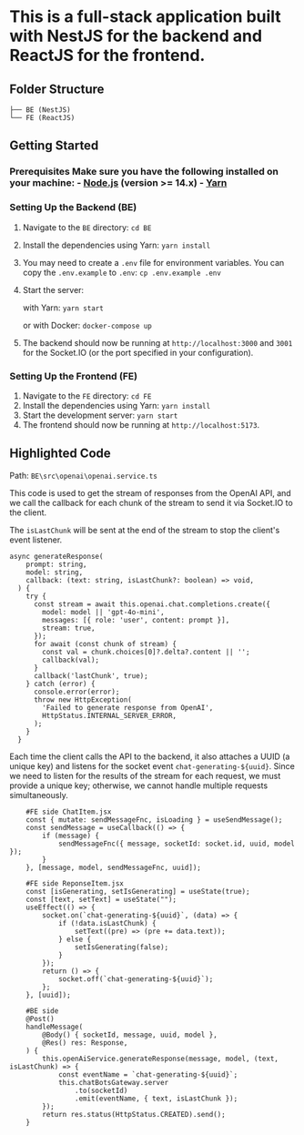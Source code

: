 # This is a full-stack application built with NestJS for the backend and ReactJS for the frontend. 
## Folder Structure
``` . 
├── BE (NestJS) 
└── FE (ReactJS) 
```
## Getting Started 
### Prerequisites Make sure you have the following installed on your machine: - [Node.js](https://nodejs.org/) (version >= 14.x) - [Yarn](https://yarnpkg.com/getting-started/install) 
### Setting Up the Backend (BE) 
1. Navigate to the `BE` directory: ```cd BE ```
2. Install the dependencies using Yarn: ```yarn install ``` 
3. You may need to create a `.env` file for environment variables. You can copy the `.env.example` to `.env`: ```cp .env.example .env ``` 
4. Start the server: 

    with Yarn: ```yarn start ``` 

    or with Docker: ```docker-compose up```
5. The backend should now be running at `http://localhost:3000` and `3001` for the Socket.IO (or the port specified in your configuration). 
### Setting Up the Frontend (FE) 
1. Navigate to the `FE` directory: ```cd FE ``` 
2. Install the dependencies using Yarn: ```yarn install ``` 
3. Start the development server: ```yarn start ``` 
4. The frontend should now be running at `http://localhost:5173`. 

## Highlighted Code
Path: ```BE\src\openai\openai.service.ts```

This code is used to get the stream of responses from the OpenAI API, and we call the callback for each chunk of the stream to send it via Socket.IO to the client.

The ```isLastChunk``` will be sent at the end of the stream to stop the client's event listener.
``` . 
async generateResponse(
    prompt: string,
    model: string,
    callback: (text: string, isLastChunk?: boolean) => void,
  ) {
    try {
      const stream = await this.openai.chat.completions.create({
        model: model || 'gpt-4o-mini',
        messages: [{ role: 'user', content: prompt }],
        stream: true,
      });
      for await (const chunk of stream) {
        const val = chunk.choices[0]?.delta?.content || '';
        callback(val);
      }
      callback('lastChunk', true);
    } catch (error) {
      console.error(error);
      throw new HttpException(
        'Failed to generate response from OpenAI',
        HttpStatus.INTERNAL_SERVER_ERROR,
      );
    }
  }
```

Each time the client calls the API to the backend, it also attaches a UUID (a unique key) and listens for the socket event ```chat-generating-${uuid}```. Since we need to listen for the results of the stream for each request, we must provide a unique key; otherwise, we cannot handle multiple requests simultaneously.
```
    #FE side ChatItem.jsx
    const { mutate: sendMessageFnc, isLoading } = useSendMessage();
    const sendMessage = useCallback(() => {
        if (message) {
            sendMessageFnc({ message, socketId: socket.id, uuid, model });
        }
    }, [message, model, sendMessageFnc, uuid]);

```
```
    #FE side ReponseItem.jsx
    const [isGenerating, setIsGenerating] = useState(true);
    const [text, setText] = useState("");
    useEffect(() => {
        socket.on(`chat-generating-${uuid}`, (data) => {
            if (!data.isLastChunk) {
                setText((pre) => (pre += data.text));
            } else {
                setIsGenerating(false);
            }
        });
        return () => {
            socket.off(`chat-generating-${uuid}`);
        };
    }, [uuid]);

```

```
    #BE side  
    @Post()
    handleMessage(
        @Body() { socketId, message, uuid, model },
        @Res() res: Response,
    ) {
        this.openAiService.generateResponse(message, model, (text, isLastChunk) => {
            const eventName = `chat-generating-${uuid}`;
            this.chatBotsGateway.server
                .to(socketId)
                .emit(eventName, { text, isLastChunk });
        });
        return res.status(HttpStatus.CREATED).send();
    }
```

